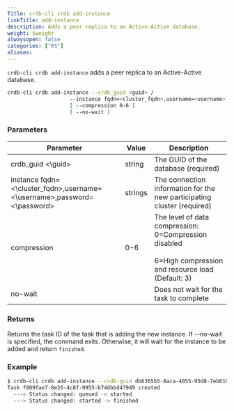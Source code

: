 ```yaml
---
Title: crdb-cli crdb add-instance
linkTitle: add-instance
description: Adds a peer replica to an Active-Active database.
weight: $weight
alwaysopen: false
categories: ["RS"]
aliases:
---
```


`crdb-cli crdb add-instance` adds a peer replica to an Active-Active database.

```sh
crdb-cli crdb add-instance --crdb_guid <guid> /
                    --instance fqdn=<cluster_fqdn>,username=<username>,password=<password> /
                    [ --compression 0-6 ]
                    [ --no-wait ]
```

### Parameters

| Parameter                                                                     | Value   | Description                                                                                                       |
|-------------------------------------------------------------------------------|---------|-------------------------------------------------------------------------------------------------------------------|
| crdb_guid \<\guid\>                                                           | string  | The GUID of the database (required)                                                                               |
| instance fqdn=\<\cluster_fqdn\>,username=\<\username\>,password=\<\password\> | strings | The connection information for the new participating cluster (required)                |
| compression                                                                   | 0-6     | The level of data compression: 0=Compression disabled <br> <br> 6=High compression and resource load (Default: 3) |
| no-wait                                                                       |         | Does not wait for the task to complete                                                                            |

### Returns

Returns the task ID of the task that is adding the new instance. If --no-wait is specified, the command exits. Otherwise, it will wait for the instance to be added and return `finished`.

### Example

```sh
$ crdb-cli crdb add-instance --crdb-guid db6365b5-8aca-4055-95d8-7eb0105c0b35 --instance fqdn=north.rlabs.org,username=admin@rlabs.org,password=admin
Task f809fae7-8e26-4c8f-9955-b74dbbd47949 created
  ---> Status changed: queued -> started
  ---> Status changed: started -> finished
```
